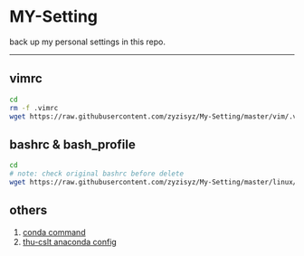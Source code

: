 # MY-Setting

back up my personal settings in this repo.

---

## vimrc

```bash
cd
rm -f .vimrc
wget https://raw.githubusercontent.com/zyzisyz/My-Setting/master/vim/.vimrc
```

## bashrc & bash_profile

```bash
cd
# note: check original bashrc before delete
wget https://raw.githubusercontent.com/zyzisyz/My-Setting/master/linux/.bashrc
```

## others

1. [conda command](https://raw.githubusercontent.com/zyzisyz/My-Setting/master/conda/conda_config.sh)
2. [thu-cslt anaconda config](https://raw.githubusercontent.com/zyzisyz/My-Setting/master/conda/cslt-bashrc)
